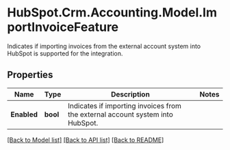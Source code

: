 # HubSpot.Crm.Accounting.Model.ImportInvoiceFeature
Indicates if importing invoices from the external account system into HubSpot is supported for the integration.

## Properties

Name | Type | Description | Notes
------------ | ------------- | ------------- | -------------
**Enabled** | **bool** | Indicates if importing invoices from the external account system into HubSpot. | 

[[Back to Model list]](../README.md#documentation-for-models) [[Back to API list]](../README.md#documentation-for-api-endpoints) [[Back to README]](../README.md)

